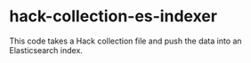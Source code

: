 # hack-collection-es-indexer

This code takes a Hack collection file and push the data into an Elasticsearch index.
